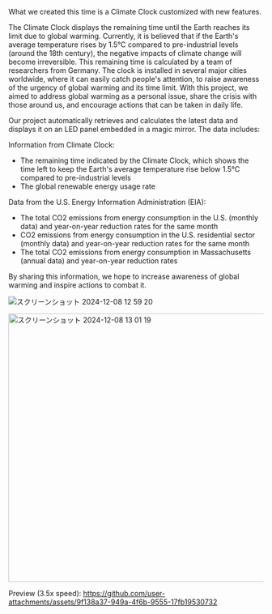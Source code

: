 What we created this time is a Climate Clock customized with new features.

The Climate Clock displays the remaining time until the Earth reaches its limit due to global warming. 
Currently, it is believed that if the Earth's average temperature rises by 1.5°C compared to pre-industrial levels (around the 18th century), the negative impacts of climate change will become irreversible. 
This remaining time is calculated by a team of researchers from Germany. 
The clock is installed in several major cities worldwide, where it can easily catch people's attention, to raise awareness of the urgency of global warming and its time limit.
With this project, we aimed to address global warming as a personal issue, share the crisis with those around us, and encourage actions that can be taken in daily life.


Our project automatically retrieves and calculates the latest data and displays it on an LED panel embedded in a magic mirror. The data includes:

Information from Climate Clock:
- The remaining time indicated by the Climate Clock, which shows the time left to keep the Earth's average temperature rise below 1.5°C compared to pre-industrial levels
- The global renewable energy usage rate

Data from the U.S. Energy Information Administration (EIA):
- The total CO2 emissions from energy consumption in the U.S. (monthly data) and year-on-year reduction rates for the same month
- CO2 emissions from energy consumption in the U.S. residential sector (monthly data) and year-on-year reduction rates for the same month
- The total CO2 emissions from energy consumption in Massachusetts (annual data) and year-on-year reduction rates

By sharing this information, we hope to increase awareness of global warming and inspire actions to combat it.

![スクリーンショット 2024-12-08 12 59 20](https://github.com/user-attachments/assets/e9877573-0029-44ed-920f-455e492d9184)

<img width="530" alt="スクリーンショット 2024-12-08 13 01 19" src="https://github.com/user-attachments/assets/d279544d-b192-42b5-a7eb-ef81b9fd33ed" />


Preview (3.5x speed):
https://github.com/user-attachments/assets/9f138a37-949a-4f6b-9555-17fb19530732

